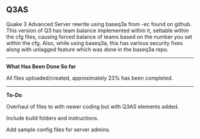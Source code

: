 Q3AS
---------------------------------------------------------------------------------------------------------------------------------------------------------------------------
Quake 3 Advanced Server rewrite using baseq3a from -ec found on github.
This version of Q3 has team balance implemented within it, settable within the cfg files, causing forced balance of teams based on the number you set within the cfg.
Also, while using baseq3a, this has various security fixes along with unlagged feature which was done in the baseq3a repo.

----------------------------------------------------------------------------------------------------------------------------------------------------------------------------
**What Has Been Done So far**

All files uploaded/created, approximately 23% has been completed.

----------------------------------------------------------------------------------------------------------------------------------------------------------------------------
**To-Do**

Overhaul of files to with newer coding but with Q3AS elements added.

Include build folders and instructions.

Add sample config files for server admins.
